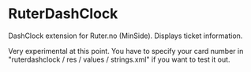RuterDashClock
======================
DashClock extension for Ruter.no (MinSide). Displays ticket information.

Very experimental at this point.  You have to specify your card number in 
"ruterdashclock / res / values / strings.xml" if you want to test it out.
